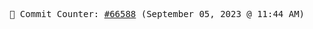 <p align="center">
    <samp>
        📮 Commit Counter: <a href="https://github.com/Javascript-void0/Javascript-void0/commits/main">#66588</a> (September 05, 2023 @ 11:44 AM)
    </samp>
</p>